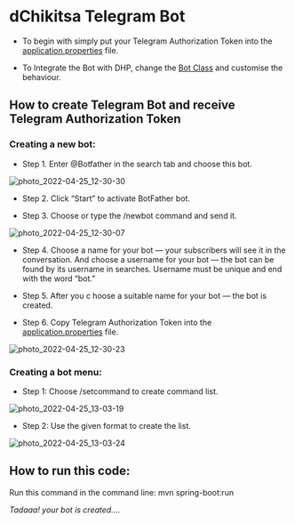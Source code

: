 # dChikitsa Telegram Bot

- To begin with simply put your Telegram Authorization Token into the [application.properties](https://github.com/dchikitsa-health/dChikitsaTelegramBot/blob/main/src/main/resources/application.properties) file.

- To Integrate the Bot with DHP, change the [Bot Class](https://github.com/dchikitsa-health/dChikitsaTelegramBot/blob/main/src/main/java/com/dchikitsa/dhp/service/Bot.java) and customise the behaviour.

## How to create Telegram Bot and receive Telegram Authorization Token

### Creating a new bot:

- Step 1. Enter @Botfather in the search tab and choose this bot.

![photo_2022-04-25_12-30-30](https://user-images.githubusercontent.com/82867130/165043316-fee61bb5-a83d-4a83-b7c1-e3c9d3f1a9bd.jpg)


- Step 2. Click “Start” to activate BotFather bot.

- Step 3. Choose or type the /newbot command and send it.

![photo_2022-04-25_12-30-07](https://user-images.githubusercontent.com/82867130/165044025-a3632f4c-fcc2-46ff-a3b7-6df5e02d11ad.jpg)


- Step 4. Choose a name for your bot — your subscribers will see it in the conversation. And choose a username for your bot — the bot can be found by its username in searches. Username must be unique and end with the word “bot.”

- Step 5. After you c
hoose a suitable name for your bot — the bot is created.

- Step 6. Copy Telegram Authorization Token into the [application.properties](https://github.com/dchikitsa-health/dChikitsaTelegramBot/blob/main/src/main/resources/application.properties) file.

![photo_2022-04-25_12-30-23](https://user-images.githubusercontent.com/82867130/165044299-ab702c74-35d0-4158-bd54-783841acad24.jpg)


### Creating a bot menu:

- Step 1: Choose /setcommand to create command list.

![photo_2022-04-25_13-03-19](https://user-images.githubusercontent.com/82867130/165044439-9aef55d6-9018-47b9-a299-47e174e1b242.jpg)

- Step 2: Use the given format to create the list.

![photo_2022-04-25_13-03-24](https://user-images.githubusercontent.com/82867130/165044583-8929f31c-d35f-4e92-bbc2-7b2728bfd246.jpg)


## How to run this code:

Run this command in the command line:
mvn spring-boot:run



*Tadaaa! your bot is created....*




